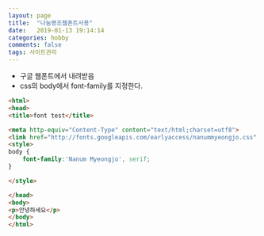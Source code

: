 ```yaml
---
layout: page
title:  "나눔명조웹폰트사용"
date:   2019-01-13 19:14:14
categories: hobby
comments: false
tags: 사이트관리
---
```


* 구글 웹폰트에서 내려받음
* css의 body에서 font-family를 지정한다.

~~~ html
<html>
<head>
<title>font test</title>

<meta http-equiv="Content-Type" content="text/html;charset=utf8"> 
<link href="http://fonts.googleapis.com/earlyaccess/nanummyeongjo.css" rel="stylesheet" type="text/css" />
<style>
body {
	font-family:'Nanum Myeongjo', serif;
}

</style>

</head>
<body>
<p>안녕하세요</p>
</body>
</html>
~~~

